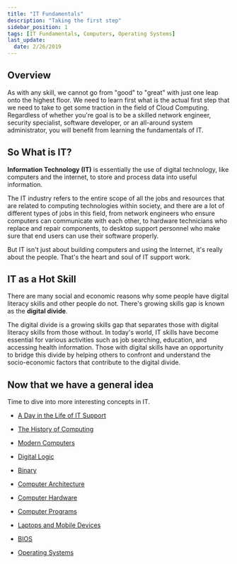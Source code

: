 ```yaml
---
title: "IT Fundamentals"
description: "Taking the first step"
sidebar_position: 1
tags: [IT Fundamentals, Computers, Operating Systems]
last_update:
  date: 2/26/2019
---
```



## Overview 

As with any skill, we cannot go from "good" to "great" with just one leap onto the highest floor. We need to learn first what is the actual first step that we need to take to get some traction in the field of Cloud Computing. Regardless of whether you're goal is to be a skilled network engineer, security specialist, software developer, or an all-around system administrator, you will benefit from learning the fundamentals of IT.

## So What is IT?

**Information Technology (IT)** is essentially the use of digital technology, like computers and the internet, to store and process data into useful information. 

The IT industry refers to the entire scope of all the jobs and resources that are related to computing technologies within society, and there are a lot of different types of jobs in this field, from network engineers who ensure computers can communicate with each other, to hardware technicians who replace and repair components, to desktop support personnel who make sure that end users can use their software properly.

But IT isn't just about building computers and using the Internet, it's really about the people. That's the heart and soul of IT support work.

## IT as a Hot Skill 

There are many social and economic reasons why some people have digital literacy skills and other people do not. There's growing skills gap is known as the **digital divide**. 

The digital divide is a growing skills gap that separates those with digital literacy skills from those without. In today's world, IT skills have become essential for various activities such as job searching, education, and accessing health information. Those with digital skills have an opportunity to bridge this divide by helping others to confront and understand the socio-economic factors that contribute to the digital divide.

## Now that we have a general idea

Time to dive into more interesting concepts in IT.

- [A Day in the Life of IT Support](./002-A-Day-in-the-Life-of-IT-Support.md)

- [The History of Computing](./003-The-History-of-Computing.md)

- [Modern Computers](./004-The-Modern-Computers.md)

- [Digital Logic](./005-The-Digital-Logic.md)

- [Binary](./006-Binary.md)

- [Computer Architecture](./007-Computer-Architecture.md)

- [Computer Hardware](./008-Computer-Hardware.md)

- [Computer Programs](./020-Computer-Programs.md)

- [Laptops and Mobile Devices](./021-Laptops-and-Mobile-Devices.md)

- [BIOS](./015-BIOS.md)

- [Operating Systems](./030-Operating-Systems.md)

